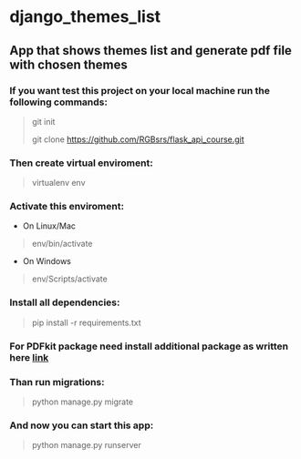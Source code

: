# django_themes_list
## App that shows themes list and generate pdf file with chosen themes
 
### If you want test this project on your local machine run the following commands:

> git init
> 
> git clone https://github.com/RGBsrs/flask_api_course.git

### Then create virtual enviroment:

> virtualenv env

### Activate this enviroment:

- On Linux/Mac
> env/bin/activate

- On Windows
> env/Scripts/activate

### Install all dependencies:
> pip install -r requirements.txt

### For PDFkit package need install additional package as written here [link](https://pypi.org/project/pdfkit/)

### Than run migrations:

> python manage.py migrate

### And now you can start this app:

> python manage.py runserver
